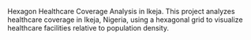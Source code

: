  Hexagon Healthcare Coverage Analysis in Ikeja.
This project analyzes healthcare coverage in Ikeja, Nigeria, using a hexagonal grid to visualize healthcare facilities relative to population density.
